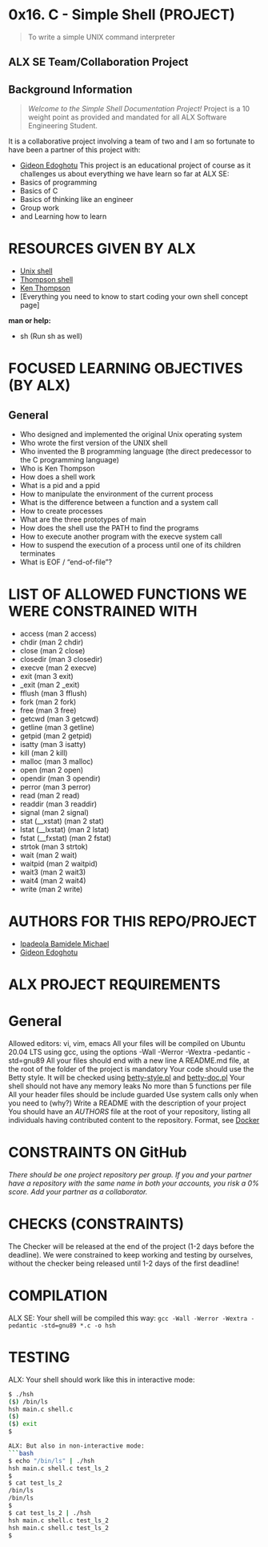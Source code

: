 # 0x16. C - Simple Shell (PROJECT)
> To write a simple UNIX command interpreter
## ALX SE Team/Collaboration Project
## Background Information
> *Welcome to the Simple Shell Documentation Project!*
> Project is a 10 weight point as provided and mandated for all ALX Software Engineering Student.

It is a collaborative project involving a team of two and I am so fortunate to have been a partner of this project with:
- [Gideon Edoghotu](https://github.com/giddy11)
This project is an educational project of course as it challenges us about everything we have learn so far at ALX SE:
- Basics of programming
- Basics of C
- Basics of thinking like an engineer
- Group work
- and Learning how to learn

# RESOURCES GIVEN BY ALX
- [Unix shell](https://en.wikipedia.org/wiki/Unix_shell)
- [Thompson shell](https://en.wikipedia.org/wiki/Thompson_shell)
- [Ken Thompson](https://en.wikipedia.org/wiki/Ken_Thompson)
- [Everything you need to know to start coding your own shell concept page]

**man or help:**
- sh (Run sh as well)

# FOCUSED LEARNING OBJECTIVES (BY ALX)
## General
- Who designed and implemented the original Unix operating system
- Who wrote the first version of the UNIX shell
- Who invented the B programming language (the direct predecessor to the C programming language)
- Who is Ken Thompson
- How does a shell work
- What is a pid and a ppid
- How to manipulate the environment of the current process
- What is the difference between a function and a system call
- How to create processes
- What are the three prototypes of main
- How does the shell use the PATH to find the programs
- How to execute another program with the execve system call
- How to suspend the execution of a process until one of its children terminates
- What is EOF / “end-of-file”?

# LIST OF ALLOWED FUNCTIONS WE WERE CONSTRAINED WITH
- access (man 2 access)
- chdir (man 2 chdir)
- close (man 2 close)
- closedir (man 3 closedir)
- execve (man 2 execve)
- exit (man 3 exit)
- _exit (man 2 _exit)
- fflush (man 3 fflush)
- fork (man 2 fork)
- free (man 3 free)
- getcwd (man 3 getcwd)
- getline (man 3 getline)
- getpid (man 2 getpid)
- isatty (man 3 isatty)
- kill (man 2 kill)
- malloc (man 3 malloc)
- open (man 2 open)
- opendir (man 3 opendir)
- perror (man 3 perror)
- read (man 2 read)
- readdir (man 3 readdir)
- signal (man 2 signal)
- stat (__xstat) (man 2 stat)
- lstat (__lxstat) (man 2 lstat)
- fstat (__fxstat) (man 2 fstat)
- strtok (man 3 strtok)
- wait (man 2 wait)
- waitpid (man 2 waitpid)
- wait3 (man 2 wait3)
- wait4 (man 2 wait4)
- write (man 2 write)

# AUTHORS FOR THIS REPO/PROJECT
- [Ipadeola Bamidele Michael](https://github.com/ObamtechNetworks)
- [Gideon Edoghotu](https://github.com/giddy11)

# ALX PROJECT REQUIREMENTS
# General
Allowed editors: vi, vim, emacs
All your files will be compiled on Ubuntu 20.04 LTS using gcc, using the options -Wall -Werror -Wextra -pedantic -std=gnu89
All your files should end with a new line
A README.md file, at the root of the folder of the project is mandatory
Your code should use the Betty style. It will be checked using [betty-style.pl](https://github.com/alx-tools/Betty/blob/master/betty-style.pl) and [betty-doc.pl](https://github.com/alx-tools/Betty/blob/master/betty-doc.pl)
Your shell should not have any memory leaks
No more than 5 functions per file
All your header files should be include guarded
Use system calls only when you need to (why?)
Write a README with the description of your project
You should have an *AUTHORS* file at the root of your repository, listing all individuals having contributed content to the repository. 
Format, see [Docker](https://github.com/moby/moby/blob/master/AUTHORS)

# CONSTRAINTS ON GitHub
*There should be one project repository per group. If you and your partner have a repository with the same name in both your accounts, you risk a 0% score. Add your partner as a collaborator.*

# CHECKS (CONSTRAINTS)
The Checker will be released at the end of the project (1-2 days before the deadline).
We were constrained to keep working and testing by ourselves, without the checker being released until 1-2 days of the first deadline!

# COMPILATION
ALX SE: Your shell will be compiled this way:
``gcc -Wall -Werror -Wextra -pedantic -std=gnu89 *.c -o hsh``

# TESTING
ALX: Your shell should work like this in interactive mode:
```bash
$ ./hsh
($) /bin/ls
hsh main.c shell.c
($)
($) exit
$

ALX: But also in non-interactive mode:
```bash
$ echo "/bin/ls" | ./hsh
hsh main.c shell.c test_ls_2
$
$ cat test_ls_2
/bin/ls
/bin/ls
$
$ cat test_ls_2 | ./hsh
hsh main.c shell.c test_ls_2
hsh main.c shell.c test_ls_2
$
